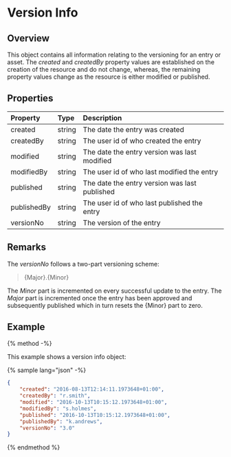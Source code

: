 # Version Info

## Overview

This object contains all information relating to the versioning for an entry or asset. The *created* and *createdBy* property values are established on the creation of the resource and do not change, whereas, the remaining property values change as the resource is either modified or published.

## Properties

| Property | Type | Description |
| :------- | :--- | :---------- |
| created | string | The date the entry was created |
| createdBy | string | The user id of who created the entry |
| modified | string | The date the entry version was last modified |
| modifiedBy | string | The user id of who last modified the entry |
| published | string | The date the entry version was last published |
| publishedBy | string | The user id of who last published the entry |
| versionNo | string | The version of the entry |

## Remarks

The *versionNo* follows a two-part versioning scheme:

> {Major}.{Minor}

The *Minor* part is incremented on every successful update to the entry. The *Major* part is incremented once the entry has been approved and subsequently published which in turn resets the {Minor} part to zero.

## Example

{% method -%}

This example shows a version info object:

{% sample lang="json" -%}
```json
{
    "created": "2016-08-13T12:14:11.1973648+01:00",
    "createdBy": "r.smith",
    "modified": "2016-10-13T10:15:12.1973648+01:00",
    "modifiedBy": "s.holmes",
    "published": "2016-10-13T10:15:12.1973648+01:00",
    "publishedBy": "k.andrews",
    "versionNo": "3.0"
}
```
{% endmethod %}


